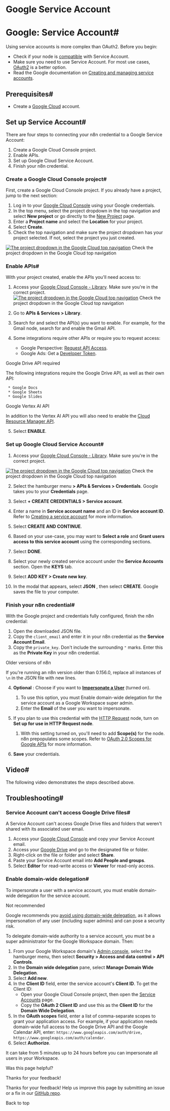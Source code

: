 # Google Service Account

[ ](https://github.com/n8n-io/n8n-docs/edit/main/docs/integrations/builtin/credentials/google/service-account.md "Edit this page")

# Google: Service Account#

Using service accounts is more complex than OAuth2. Before you begin:

  * Check if your node is [compatible](../#compatible-nodes) with Service Account.
  * Make sure you need to use Service Account. For most use cases, [OAuth2](../oauth-single-service/) is a better option.
  * Read the Google documentation on [Creating and managing service accounts](https://cloud.google.com/iam/docs/creating-managing-service-accounts).



## Prerequisites#

  * Create a [Google Cloud](https://cloud.google.com/) account.



## Set up Service Account#

There are four steps to connecting your n8n credential to a Google Service Account:

  1. Create a Google Cloud Console project.
  2. Enable APIs.
  3. Set up Google Cloud Service Account.
  4. Finish your n8n credential.



### Create a Google Cloud Console project#

First, create a Google Cloud Console project. If you already have a project, jump to the next section:

  1. Log in to your [Google Cloud Console](https://console.cloud.google.com) using your Google credentials.
  2. In the top menu, select the project dropdown in the top navigation and select **New project** or go directly to the [New Project](https://console.cloud.google.com/projectcreate) page.
  3. Enter a **Project name** and select the **Location** for your project.
  4. Select **Create**.
  5. Check the top navigation and make sure the project dropdown has your project selected. If not, select the project you just created.

[![The project dropdown in the Google Cloud top navigation](../../../../../_images/integrations/builtin/credentials/google/google-cloud-project-dropdown.png)](https://docs.n8n.io/_images/integrations/builtin/credentials/google/google-cloud-project-dropdown.png) Check the project dropdown in the Google Cloud top navigation




### Enable APIs#

With your project created, enable the APIs you'll need access to:

  1. Access your [Google Cloud Console - Library](https://console.cloud.google.com/apis/library). Make sure you're in the correct project.  [![The project dropdown in the Google Cloud top navigation](../../../../../_images/integrations/builtin/credentials/google/google-cloud-project-dropdown.png)](https://docs.n8n.io/_images/integrations/builtin/credentials/google/google-cloud-project-dropdown.png) Check the project dropdown in the Google Cloud top navigation
  2. Go to **APIs & Services > Library**.
  3. Search for and select the API(s) you want to enable. For example, for the Gmail node, search for and enable the Gmail API.
  4. Some integrations require other APIs or require you to request access:

     * Google Perspective: [Request API Access](https://developers.perspectiveapi.com/s/docs-get-started).
     * Google Ads: Get a [Developer Token](https://developers.google.com/google-ads/api/docs/first-call/dev-token).

Google Drive API required

The following integrations require the Google Drive API, as well as their own API:

     * Google Docs
     * Google Sheets
     * Google Slides 

Google Vertex AI API

In addition to the Vertex AI API you will also need to enable the [Cloud Resource Manager API](https://console.cloud.google.com/apis/api/cloudresourcemanager.googleapis.com/).

  5. Select **ENABLE**.




### Set up Google Cloud Service Account#

  1. Access your [Google Cloud Console - Library](https://console.cloud.google.com/apis/library). Make sure you're in the correct project.

[![The project dropdown in the Google Cloud top navigation](../../../../../_images/integrations/builtin/credentials/google/google-cloud-project-dropdown.png)](https://docs.n8n.io/_images/integrations/builtin/credentials/google/google-cloud-project-dropdown.png) Check the project dropdown in the Google Cloud top navigation

  2. Select the hamburger menu **> APIs & Services > Credentials**. Google takes you to your **Credentials** page.

  3. Select **\+ CREATE CREDENTIALS > Service account**.
  4. Enter a name in **Service account name** and an ID in **Service account ID**. Refer to [Creating a service account](https://cloud.google.com/iam/docs/creating-managing-service-accounts?hl=en#creating) for more information.
  5. Select **CREATE AND CONTINUE**.
  6. Based on your use-case, you may want to **Select a role** and **Grant users access to this service account** using the corresponding sections.
  7. Select **DONE**.
  8. Select your newly created service account under the **Service Accounts** section. Open the **KEYS** tab.
  9. Select **ADD KEY > Create new key**.
  10. In the modal that appears, select **JSON** , then select **CREATE**. Google saves the file to your computer.



### Finish your n8n credential#

With the Google project and credentials fully configured, finish the n8n credential:

  1. Open the downloaded JSON file.
  2. Copy the `client_email` and enter it in your n8n credential as the **Service Account Email**.
  3. Copy the `private_key`. Don't include the surrounding `"` marks. Enter this as the **Private Key** in your n8n credential.

Older versions of n8n

If you're running an n8n version older than 0.156.0, replace all instances of `\n` in the JSON file with new lines.

  4. **Optional** : Choose if you want to [**Impersonate a User**](https://developers.google.com/identity/protocols/oauth2/service-account#delegatingauthority) (turned on).

     1. To use this option, you must Enable domain-wide delegation for the service account as a Google Workspace super admin.
     2. Enter the **Email** of the user you want to impersonate.
  5. If you plan to use this credential with the [HTTP Request](../../../core-nodes/n8n-nodes-base.httprequest/) node, turn on **Set up for use in HTTP Request node**.
     1. With this setting turned on, you'll need to add **Scope(s)** for the node. n8n prepopulates some scopes. Refer to [OAuth 2.0 Scopes for Google APIs](https://developers.google.com/identity/protocols/oauth2/scopes) for more information.
  6. **Save** your credentials.



## Video#

The following video demonstrates the steps described above.

## Troubleshooting#

### Service Account can't access Google Drive files#

A Service Account can't access Google Drive files and folders that weren't shared with its associated user email.

  1. Access your [Google Cloud Console](https://console.cloud.google.com) and copy your Service Account email.
  2. Access your [Google Drive](https://drive.google.com) and go to the designated file or folder.
  3. Right-click on the file or folder and select **Share**.
  4. Paste your Service Account email into **Add People and groups**.
  5. Select **Editor** for read-write access or **Viewer** for read-only access.



### Enable domain-wide delegation#

To impersonate a user with a service account, you must enable domain-wide delegation for the service account.

Not recommended

Google recommends you [avoid using domain-wide delegation](https://cloud.google.com/iam/docs/best-practices-service-accounts#domain-wide-delegation), as it allows impersonation of any user (including super admins) and can pose a security risk.

To delegate domain-wide authority to a service account, you must be a super administrator for the Google Workspace domain. Then:

  1. From your Google Workspace domain's [Admin console](https://admin.google.com/), select the hamburger menu, then select **Security > Access and data control > API Controls**.
  2. In the **Domain wide delegation** pane, select **Manage Domain Wide Delegation**.
  3. Select **Add new**.
  4. In the **Client ID** field, enter the service account's **Client ID**. To get the Client ID:
     * Open your Google Cloud Console project, then open the [Service Accounts](https://console.cloud.google.com/iam-admin/serviceaccounts) page.
     * Copy the **OAuth 2 Client ID** and use this as the **Client ID** for the **Domain Wide Delegation**.
  5. In the **OAuth scopes** field, enter a list of comma-separate scopes to grant your application access. For example, if your application needs domain-wide full access to the Google Drive API and the Google Calendar API, enter: `https://www.googleapis.com/auth/drive, https://www.googleapis.com/auth/calendar`.
  6. Select **Authorize**.



It can take from 5 minutes up to 24 hours before you can impersonate all users in your Workspace.

Was this page helpful? 

Thanks for your feedback! 

Thanks for your feedback! Help us improve this page by submitting an issue or a fix in our [GitHub repo](https://github.com/n8n-io/n8n-docs). 

Back to top 
